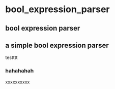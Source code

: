 # bool_expression_parser
## bool expression parser
## a simple bool expression parser
testttt
### hahahahah
xxxxxxxxxx
